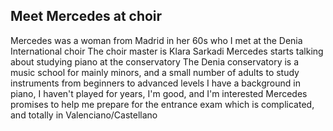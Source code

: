 ## Meet Mercedes at choir

Mercedes was a woman from Madrid in her 60s who I met at the Denia International choir 
The choir master is Klara Sarkadi
Mercedes starts talking about studying piano at the conservatory
The Denia conservatory is a music school for mainly minors, and a small number of adults to study instruments from beginners to advanced levels
I have a background in piano, I haven't played for years, I'm good, and I'm interested
Mercedes promises to help me prepare for the entrance exam which is complicated, and totally in Valenciano/Castellano
